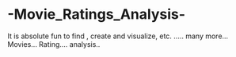 # -Movie_Ratings_Analysis-

It is absolute fun to find , create and visualize, etc. ..... many more...
Movies... Rating.... analysis..
